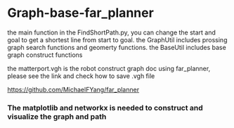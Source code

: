 # Graph-base-far_planner

  the main function in the FindShortPath.py, you can change the start and goal to get a shortest line from start to goal.
  the GraphUtil includes prossing graph search functions and geomerty functions.
  the BaseUtil includes base graph construct functions
  
  the matterport.vgh is the robot construct graph doc using far_planner, please see the link and check how to save .vgh file
  
  https://github.com/MichaelFYang/far_planner
  
  
  
  ### The matplotlib and networkx is needed to construct and visualize the graph and path
